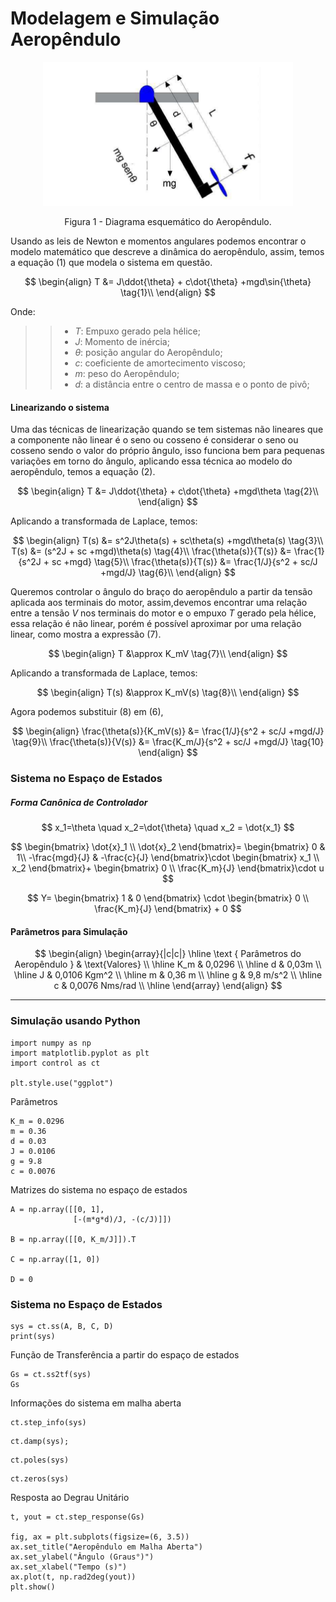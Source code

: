 
# Modelagem e Simulação Aeropêndulo

<center>
<div class="figure" >
  <img src="utils/aeropendulo.png"
       width="400"> 
  <p>Figura 1 - Diagrama esquemático do Aeropêndulo.</p>
</div>
</center>

Usando as leis de Newton e momentos angulares podemos encontrar o modelo matemático que descreve a dinâmica do aeropêndulo, assim, temos a equação $(1)$ que modela o sistema em questão.

$$
\begin{align}
    T &= J\ddot{\theta} + c\dot{\theta} +mgd\sin{\theta} \tag{1}\\
\end{align}
$$


Onde:

>> + $T$: Empuxo gerado pela hélice;
>> + $J$: Momento de inércia;
>> + $\theta$: posição angular do Aeropêndulo;
>> + $c$: coeficiente de amortecimento viscoso;
>> + $m$: peso do Aeropêndulo;
>> + $d$: a distância entre o centro de massa e o ponto de pivô;

#### Linearizando o sistema

Uma das técnicas de linearização quando se tem sistemas não lineares que a componente não linear é o seno ou cosseno é  considerar o seno ou cosseno sendo o valor do próprio ângulo, isso funciona bem para pequenas variações em torno do ângulo, aplicando essa técnica ao modelo do aeropêndulo, temos a equação $(2)$.

$$
\begin{align}
    T &= J\ddot{\theta} + c\dot{\theta} +mgd\theta \tag{2}\\
\end{align}
$$

Aplicando a transformada de Laplace, temos:

$$
\begin{align}
    T(s) &= s^2J\theta(s) + sc\theta(s) +mgd\theta(s) \tag{3}\\
    T(s) &= (s^2J + sc +mgd)\theta(s) \tag{4}\\
    \frac{\theta(s)}{T(s)} &= \frac{1}{s^2J + sc +mgd} \tag{5}\\
    \frac{\theta(s)}{T(s)} &= \frac{1/J}{s^2 + sc/J +mgd/J} \tag{6}\\
\end{align}
$$

Queremos controlar o ângulo do braço do aeropêndulo  a partir da tensão aplicada aos terminais do motor, assim,devemos encontrar uma relação entre a tensão $V$ nos terminais do motor e o empuxo $T$ gerado pela hélice, essa relação é não linear, porém é possível aproximar por uma relação linear, como mostra a expressão $(7)$.

$$
\begin{align}
    T &\approx K_mV \tag{7}\\
\end{align}
$$

Aplicando a transformada de Laplace, temos:

$$
\begin{align}
    T(s) &\approx K_mV(s) \tag{8}\\
\end{align}
$$

Agora podemos substituir $(8)$ em $(6)$,

$$
\begin{align}
    \frac{\theta(s)}{K_mV(s)} &= \frac{1/J}{s^2 + sc/J +mgd/J} \tag{9}\\
    \frac{\theta(s)}{V(s)} &= \frac{K_m/J}{s^2 + sc/J +mgd/J} \tag{10}
\end{align}
$$


### Sistema no Espaço de Estados

##### Forma Canônica de Controlador

$$
    x_1=\theta \quad x_2=\dot{\theta} \quad x_2 = \dot{x_1}
$$


$$
\begin{bmatrix}
    \dot{x}_1 \\
    \dot{x}_2
\end{bmatrix}=
\begin{bmatrix}
    0             & 1\\
    -\frac{mgd}{J} & -\frac{c}{J}
\end{bmatrix}\cdot 
\begin{bmatrix}
    x_1 \\
    x_2
\end{bmatrix}+
\begin{bmatrix}
    0 \\
    \frac{K_m}{J}
\end{bmatrix}\cdot u
$$

$$
Y= \begin{bmatrix}
    1 & 0
\end{bmatrix} \cdot
\begin{bmatrix}
    0 \\
    \frac{K_m}{J}
\end{bmatrix} + 0
$$


#### Parâmetros para Simulação

$$
\begin{align}
\begin{array}{|c|c|}                                        \hline
\text { Parâmetros do Aeropêndulo } & \text{Valores}      \\ \hline
K_m     &   0,0296                                        \\ \hline
d       &   0,03m                                         \\ \hline
J       &   0,0106 Kgm^2                                  \\ \hline
m       &   0,36 m                                        \\ \hline
g       &   9,8 m/s^2                                     \\ \hline
c       &   0,0076 Nms/rad                                \\ \hline
\end{array}
\end{align}
$$

---

### Simulação usando Python


```{.py3 hl_lines="" linenums=""}
import numpy as np
import matplotlib.pyplot as plt
import control as ct

plt.style.use("ggplot")
```

Parâmetros

```{.py3 hl_lines="" linenums=""}
K_m = 0.0296
m = 0.36
d = 0.03
J = 0.0106
g = 9.8
c = 0.0076
```

Matrizes do sistema no espaço de estados

```{.py3 hl_lines="" linenums=""}
A = np.array([[0, 1],
              [-(m*g*d)/J, -(c/J)]])

B = np.array([[0, K_m/J]]).T

C = np.array([1, 0])

D = 0
```

### Sistema no Espaço de Estados

```{.py3 hl_lines="" linenums=""}
sys = ct.ss(A, B, C, D)
print(sys)
```

Função de Transferência a partir do espaço de estados

```{.py3 hl_lines="" linenums=""}
Gs = ct.ss2tf(sys)
Gs
```

Informações do sistema em malha aberta

```{.py3 hl_lines="" linenums=""}
ct.step_info(sys)
```

```{.py3 hl_lines="" linenums=""}
ct.damp(sys);
```

```{.py3 hl_lines="" linenums=""}
ct.poles(sys)
```

```{.py3 hl_lines="" linenums=""}
ct.zeros(sys)
```

Resposta ao Degrau Unitário

```{.py3 hl_lines="" linenums=""}
t, yout = ct.step_response(Gs)

fig, ax = plt.subplots(figsize=(6, 3.5))
ax.set_title("Aeropêndulo em Malha Aberta")
ax.set_ylabel("Ângulo (Graus°)")
ax.set_xlabel("Tempo (s)")
ax.plot(t, np.rad2deg(yout))
plt.show()
```